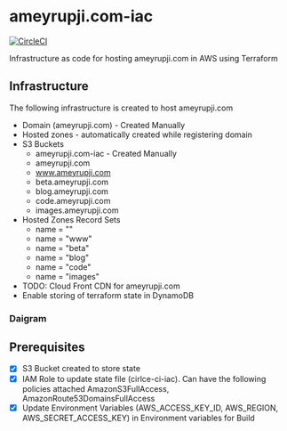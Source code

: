 # ameyrupji.com-iac

[![CircleCI](https://circleci.com/gh/ameyrupji/ameyrupji.com-iac.svg?style=svg)](https://circleci.com/gh/ameyrupji/ameyrupji.com-iac)

Infrastructure as code for hosting ameyrupji.com in AWS using Terraform


## Infrastructure
The following infrastructure is created to host ameyrupji.com
- Domain (ameyrupji.com) - Created Manually
- Hosted zones - automatically created while registering domain
- S3 Buckets
  - ameyrupji.com-iac - Created Manually
  - ameyrupji.com
  - www.ameyrupji.com
  - beta.ameyrupji.com
  - blog.ameyrupji.com
  - code.ameyrupji.com
  - images.ameyrupji.com
- Hosted Zones Record Sets
  - name = ""
  - name = "www"
  - name = "beta"
  - name = "blog"
  - name = "code"
  - name = "images"
- TODO: Cloud Front CDN for ameyrupji.com
- Enable storing of terraform state in DynamoDB

### Daigram



## Prerequisites
- [x] S3 Bucket created to store state
- [x] IAM Role to update state file (cirlce-ci-iac). Can have the following policies attached AmazonS3FullAccess, AmazonRoute53DomainsFullAccess
- [x] Update Environment Variables (AWS_ACCESS_KEY_ID, AWS_REGION, AWS_SECRET_ACCESS_KEY) in Environment variables for Build
